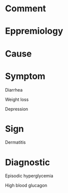 # Comment

# Eppremiology

# Cause

# Symptom

Diarrhea

Weight loss

Depression

# Sign

Dermatitis

# Diagnostic

Episodic hyperglycemia

High blood glucagon
